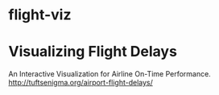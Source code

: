 flight-viz
==========

# Visualizing Flight Delays
An Interactive Visualization for Airline On-Time Performance.
http://tuftsenigma.org/airport-flight-delays/
